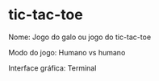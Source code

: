 # tic-tac-toe


Nome:
Jogo do galo ou jogo do tic-tac-toe


Modo do jogo:
Humano vs humano


Interface gráfica:
Terminal
